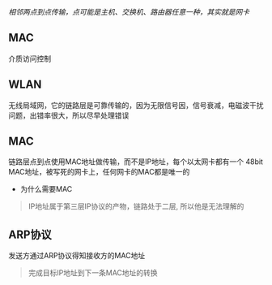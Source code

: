 *相邻两点到点传输，点可能是主机、交换机、路由器任意一种，其实就是网卡*

## MAC
介质访问控制


## WLAN
无线局域网，它的链路层是可靠传输的，因为无限信号因，信号衰减，电磁波干扰问题，出错率很大，所以尽早处理错误


## MAC
链路层点到点使用MAC地址做传输，而不是IP地址，每个以太网卡都有一个 48bit MAC地址，被写死的网卡上，任何网卡的MAC都是唯一的

* 为什么需要MAC

> IP地址属于第三层IP协议的产物，链路处于二层, 所以他是无法理解的

## ARP协议
发送方通过ARP协议得知接收方的MAC地址

> 完成目标IP地址到下一条MAC地址的转换

